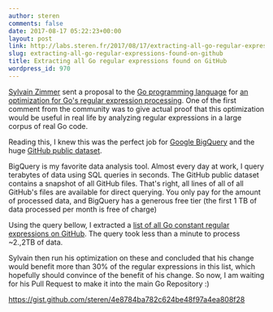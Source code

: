 ```yaml
---
author: steren
comments: false
date: 2017-08-17 05:22:23+00:00
layout: post
link: http://labs.steren.fr/2017/08/17/extracting-all-go-regular-expressions-found-on-github/
slug: extracting-all-go-regular-expressions-found-on-github
title: Extracting all Go regular expressions found on GitHub
wordpress_id: 970
---
```


[Sylvain Zimmer](https://sylvainzimmer.com/) sent a proposal to the [Go programming language](https://github.com/golang/go) for [an optimization for Go's regular expression processing](https://github.com/golang/go/issues/21463). One of the first comment from the community was to give actual proof that this optimization would be useful in real life by analyzing regular expressions in a large corpus of real Go code.

Reading this, I knew this was the perfect job for [Google BigQuery](https://cloud.google.com/bigquery/) and the huge [GitHub public dataset](http://v).

BigQuery is my favorite data analysis tool. Almost every day at work, I query terabytes of data using SQL queries in seconds. The GitHub public dataset contains a snapshot of all GitHub files. That's right, all lines of all of all GitHub's files are available for direct querying. You only pay for the amount of processed data, and BigQuery has a generous free tier (the first 1 TB of data processed per month is free of charge)

Using the query bellow, I extracted a [list of all Go constant regular expressions on GitHub](https://gist.github.com/steren/27caf0eded51b10239a2309275e8d697). The query took less than a minute to process ~2.,2TB of data.

Sylvain then run his optimization on these and concluded that his change would benefit more than 30% of the regular expressions in this list, which hopefully should convince of the benefit of his change. So now, I am waiting for his Pull Request to make it into the main Go Repository :)

https://gist.github.com/steren/4e8784ba782c624be48f97a4ea808f28
